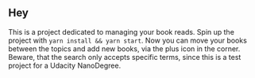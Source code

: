 ## Hey
This is a project dedicated to managing your book reads.
Spin up the project with `yarn install && yarn start`. Now you can move your books between the topics and add new books, via the plus icon in the corner. Beware, that the search only accepts specific terms, since this is a test project for a Udacity NanoDegree.